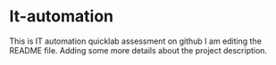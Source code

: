 # It-automation
This is IT automation quicklab assessment on github
I am editing the README file. Adding some more details about the project description.
